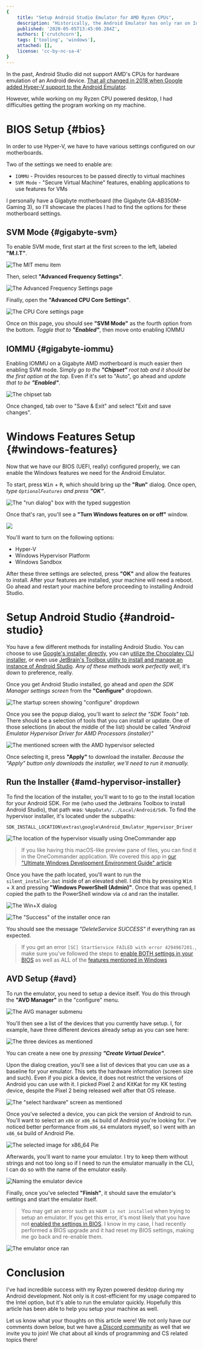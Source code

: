 ```yaml
---
{
	title: "Setup Android Studio Emulator for AMD Ryzen CPUs",
	description: "Historically, the Android Emulator has only ran on Intel CPUs. While that's no longer the case, it can be tricky to setup. Let's walk through how to do so!",
	published: '2020-05-05T13:45:00.284Z',
	authors: ['crutchcorn'],
	tags: ['tooling', 'windows'],
	attached: [],
	license: 'cc-by-nc-sa-4'
}
---
```


In the past, Android Studio did not support AMD's CPUs for hardware emulation of an Android device. [That all changed in 2018 when Google added Hyper-V support to the Android Emulator](https://android-developers.googleblog.com/2018/07/android-emulator-amd-processor-hyper-v.html).

However, while working on my Ryzen CPU powered desktop, I had difficulties getting the program working on my machine. 

# BIOS Setup {#bios}

In order to use Hyper-V, we have to have various settings configured on our motherboards.

Two of the settings we need to enable are:

- `IOMMU` - Provides resources to be passed directly to virtual machines
- `SVM Mode` - "Secure Virtual Machine" features, enabling applications to use features for VMs

I personally have a Gigabyte motherboard (the Gigabyte GA-AB350M-Gaming 3), so I'll showcase the places I had to find the options for these motherboard settings.

## SVM Mode {#gigabyte-svm}

To enable SVM mode, first start at the first screen to the left, labeled **"M.I.T"**.

![The MIT menu item](./mit_menu.jpg)

Then, select **"Advanced Frequency Settings"**.

![The Advanced Frequency Settings page](./frequency_settings.jpg)

Finally, open the **"Advanced CPU Core Settings"**.

![The CPU Core settings page](./svm_mode.jpg)

Once on this page, you should see **"SVM Mode"** as the fourth option from the bottom. _Toggle that to **"Enabled"**_, then move onto enabling IOMMU

## IOMMU {#gigabyte-iommu}

Enabling IOMMU on a Gigabyte AMD motherboard is much easier then enabling SVM mode. Simply _go to the **"Chipset"** root tab and it should be the first option at the top_. Even if it's set to "Auto", go ahead and _update that to be **"Enabled"**_.

![The chipset tab](./iommu.jpg)



Once changed, tab over to "Save & Exit" and select "Exit and save changes".

# Windows Features Setup {#windows-features}

Now that we have our BIOS (UEFI, really) configured properly, we can enable the Windows features we need for the Android Emulator.

To start, press <kbd>Win</kbd> + <kbd>R</kbd>, which should bring up the **"Run"** dialog. Once open, _type `OptionalFeatures` and press **"OK"**_. 

![The "run dialog" box with the typed suggestion](./run_dialog.png)

Once that's ran, you'll see a **"Turn Windows features on or off"** window.

![](./windows_10_add_features.png)

You'll want to turn on the following options:

- Hyper-V
- Windows Hypervisor Platform
- Windows Sandbox

After these three settings are selected, press **"OK"** and allow the features to install. After your features are installed, your machine will need a reboot. Go ahead and restart your machine before proceeding to installing Android Studio.

# Setup Android Studio {#android-studio}

You have a few different methods for installing Android Studio. You can choose to use [Google's installer directly](https://developer.android.com/studio/install), you can [utilize the Chocolatey CLI installer](https://chocolatey.org/packages/AndroidStudio), or even use [JetBrain's Toolbox utility to install and manage an instance of Android Studio](https://www.jetbrains.com/toolbox-app/). _Any of these methods work perfectly well_, it's down to preference, really. 

Once you get Android Studio installed, go ahead and _open the SDK Manager settings screen_ from the **"Configure"** dropdown.

![The startup screen showing "configure" dropdown](./android_studio_configure.png)

Once you see the popup dialog, you'll want to _select the "SDK Tools" tab_. There should be a selection of tools that you can install or update. One of those selections (in about the middle of the list) should be called _"Android Emulator Hypervisor Driver for AMD Processors (installer)"_

![The mentioned screen with the AMD hypervisor selected](./select_amd_hypervisor.png)





Once selecting it, press **"Apply"** to download the installer. _Because the "Apply" button only downloads the installer, we'll need to run it manually._ 

## Run the Installer {#amd-hypervisor-installer}

To find the location of the installer, you'll want to to go to the install location for your Android SDK. For me (who used the Jetbrains Toolbox to install Android Studio), that path was: `%AppData%/../Local/Android/Sdk`. To find the hypervisor installer, it's located under the subpaths:

```
SDK_INSTALL_LOCATION\extras\google\Android_Emulator_Hypervisor_Driver
```

![The location of the hypervisor visually using OneCommander app](./hypervisor_filesystem_path.png)

> If you like having this macOS-like preview pane of files, you can find it in the OneCommander application. We covered this app in [our "Ultimate Windows Development Environment Guide" article](posts/ultimate-windows-development-environment-guide/#Paid)

Once you have the path located, you'll want to run the `silent_installer.bat` inside of an elevated shell. I did this by pressing <kbd>Win</kbd> + <kbd>X</kbd> and pressing **"Windows PowerShell (Admin)"**. Once that was opened, I copied the path to the PowerShell window via `cd` and ran the installer.

![The Win+X dialog](./win_x.png)

![The "Success" of the installer once ran](./installer_ran.png)

You should see the message _"DeleteService SUCCESS"_ if everything ran as expected.

> If you get an error `[SC] StartService FAILED with error 4294967201.`, make sure you've followed the steps to [enable BOTH settings in your BIOS](#bios) as well as ALL of the [features mentioned in Windows](#windows-features)

## AVD Setup {#avd}

To run the emulator, you need to setup a device itself. You do this through the **"AVD Manager"** in the "configure" menu.

![The AVG manager submenu](./avd_manager.png)

You'll then see a list of the devices that you currently have setup. I, for example, have three different devices already setup as you can see here:

![The three devices as mentioned](./virtual_devices.png)

You can create a new one by _pressing **"Create Virtual Device"**_.

Upon the dialog creation, you'll see a list of devices that you can use as a baseline for your emulator. This sets the hardware information (screen size and such). Even if you pick a device, it does not restrict the versions of Android you can use with it. I picked Pixel 2 and KitKat for my KK testing device, despite the Pixel 2 being released well after that OS release. 

![The "select hardware" screen as mentioned](./select_virtual_device.png)

Once you've selected a device, you can pick the version of Android to run. You'll want to select an `x86` or `x86_64` build of Android you're looking for. I've noticed better performance from `x86_64` emulators myself, so I went with an `x86_64` build of Android Pie.

![The selected image for x86_64 Pie](./pie_device.png)

Afterwards, you'll want to name your emulator. I try to keep them without strings and not too long so if I need to run the emulator manually in the CLI, I can do so with the name of the emulator easily.

![Naming the emulator device](./finalize_avd.png)

Finally, once you've selected **"Finish"**, it should save the emulator's settings and start the emulator itself.


> You may get an error such as `HAXM is not installed` when trying to setup an emulator. If you get this error, it's most likely that you have not [enabled the settings in BIOS](#bios). I know in my case, I had recently performed a BIOS upgrade and it had reset my BIOS settings, making me go back and re-enable them.

![The emulator once ran](./device_running.png)

# Conclusion

I've had incredible success with my Ryzen powered desktop during my Android development. Not only is it cost-efficient for my usage compared to the Intel option, but it's able to run the emulator quickly. Hopefully this article has been able to help you setup your machine as well. 

Let us know what your thoughts on this article were! We not only have our comments down below, but we have [a Discord community](https://discord.gg/FMcvc6T) as well that we invite you to join! We chat about all kinds of programming and CS related topics there!